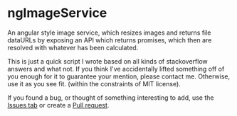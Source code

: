 # ngImageService
An angular style image service, which resizes images and returns file dataURLs by exposing an API which returns promises, which then are resolved with whatever has been calculated.

This is just a quick script I wrote based on all kinds of stackoverflow answers and what not. If you think I've accidentally lifted something off of you enough for it to guarantee your mention, please contact me. Otherwise, use it as you see fit. (within the constraints of MIT license).

If you found a bug, or thought of something interesting to add, use the [Issues tab](https://github.com/ReinisV/ngImageService/issues) or create a [Pull request](https://github.com/ReinisV/ngImageService/pulls).
